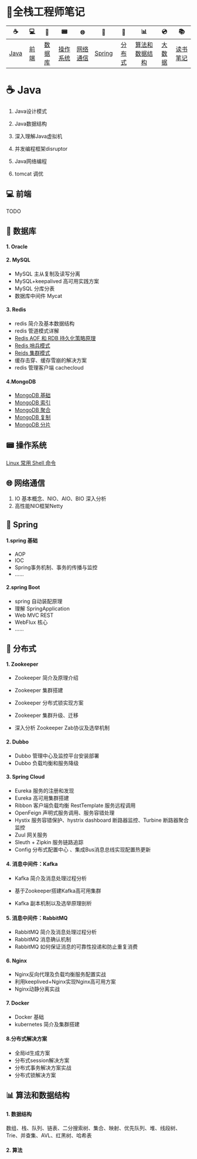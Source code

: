 #  :memo:全栈工程师笔记



| ☕️    | 💻    | 💾      | 📟        | :globe_with_meridians: | 🌳    | 🚀 | 📊  | :cd: | :books: |
| :----: | :----: | :----: | :----: | :----: | :----: | :----: | :----: | :----: | :----: |
| <a href="#coffee-java">Java</a> | <a href="#-前端">前端</a> | <a href="#-数据库">数据库</a> | <a href="#-操作系统">操作系统</a> | <a href="#-网络通信">网络通信</a>               | <a href="#-Spring">Spring</a> | <a href="#-分布式">分布式</a> | <a href="#-算法和数据结构">算法和数据结构</a> | <a href="#cd-大数据">大数据</a> | <a href="#books-读书笔记">读书笔记</a> |

 

# :coffee: Java

1. Java设计模式

2. Java数据结构

3. 深入理解Java虚拟机

4. 并发编程框架disruptor

5. Java网络编程
6. tomcat 调优



## 💻 前端

TODO



## 💾 数据库

#### 1. Oracle



#### 2. MySQL

+ MySQL 主从复制及读写分离
+ MySQL+keepalived 高可用实践方案
+ MySQL 分库分表
+ 数据库中间件 Mycat

#### 3. Redis

+ redis 简介及基本数据结构
+ redis 管道模式详解
+ [Redis AOF 和 RDB 持久化策略原理](https://github.com/heibaiying/Full-Stack-Notes/blob/master/notes/Redis_持久化.md)
+ [Redis 哨兵模式](https://github.com/heibaiying/Full-Stack-Notes/blob/master/notes/Redis_哨兵模式.md)
+ [Reids 集群模式](https://github.com/heibaiying/Full-Stack-Notes/blob/master/notes/Redis_集群模式.md)
+ 缓存击穿、缓存雪崩的解决方案
+ redis 管理客户端 cachecloud

#### 4.MongoDB

+ [MongoDB 基础](https://github.com/heibaiying/Full-Stack-Notes/blob/master/notes/MongoDB_基础.md)
+ [MongoDB 索引](https://github.com/heibaiying/Full-Stack-Notes/blob/master/notes/MongoDB_索引.md)
+ [MongoDB 聚合](https://github.com/heibaiying/Full-Stack-Notes/blob/master/notes/MongoDB_聚合.md)
+ [MongoDB 复制](https://github.com/heibaiying/Full-Stack-Notes/blob/master/notes/MongoDB_复制.md)
+ [MongoDB 分片](https://github.com/heibaiying/Full-Stack-Notes/blob/master/notes/MongoDB_分片.md)



## 📟 操作系统

[Linux 常用 Shell 命令](https://github.com/heibaiying/Full-Stack-Notes/blob/master/notes/Linux常用Shell命令.md)



## 🌐 网络通信

1. IO 基本概念、NIO、AIO、BIO 深入分析
2. 高性能NIO框架Netty



## 🌳 Spring

#### 1.spring 基础

+ AOP
+ IOC
+ Spring事务机制、事务的传播与监控
+ ......

#### 2.spring Boot

+ spring 自动装配原理
+ 理解 SpringApplication 
+ Web MVC REST 
+ WebFlux 核心
+ ......



## 🚀 分布式

#### 1. Zookeeper

+ Zookeeper 简介及原理介绍

+ Zookeeper 集群搭建
+ Zookeeper 分布式锁实现方案
+ Zookeeper  集群升级、迁移
+ 深入分析 Zookeeper  Zab协议及选举机制

#### 2. Dubbo 

+ Dubbo 管理中心及监控平台安装部署
+ Dubbo 负载均衡和服务降级

#### 3. Spring Cloud

- Eureka 服务的注册和发现
- Eureka 高可用集群搭建
- Ribbon 客户端负载均衡 RestTemplate 服务远程调用
- OpenFeign 声明式服务调用、服务容错处理
- Hystix 服务容错保护、hystrix dashboard 断路器监控、Turbine 断路器聚合监控
- Zuul 网关服务
- Sleuth + Zipkin 服务链路追踪
- Config 分布式配置中心 、集成Bus消息总线实现配置热更新

#### 4. 消息中间件：Kafka

+ Kafka 简介及消息处理过程分析

+ 基于Zookeeper搭建Kafka高可用集群
+ Kafka 副本机制以及选举原理剖析

#### 5. 消息中间件：RabbitMQ

+ RabbitMQ 简介及消息处理过程分析
+ RabbitMQ 消息确认机制
+ RabbitMQ 如何保证消息的可靠性投递和防止重复消费

#### 6. Nginx

+ Nginx反向代理及负载均衡服务配置实战
+ 利用keeplived+Nginx实现Nginx高可用方案
+ Nginx动静分离实战

#### 7. Docker

+ Docker 基础
+ kubernetes  简介及集群搭建

#### 8.分布式解决方案

+ 全局id生成方案
+ 分布式session解决方案
+ 分布式事务解决方案实战
+ 分布式锁解决方案



## 📊 算法和数据结构

#### 1. 数据结构

数组、栈、队列、链表、二分搜索树、集合、映射、优先队列、堆、线段树、Trie、并查集、AVL、红黑树、哈希表

#### 2. 算法
